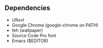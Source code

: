 ## Dependencies

* URxvt
* Google Chrome (google-chrome on PATH)
* feh (wallpaper)
* Source Code Pro font
* Emacs ($EDITOR)

